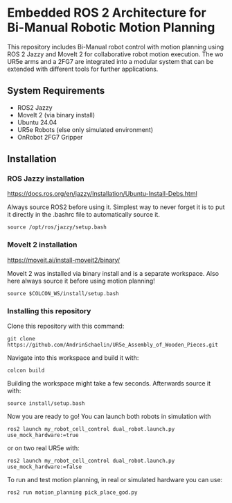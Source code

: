 # Embedded ROS 2 Architecture for Bi-Manual Robotic Motion Planning
This repository includes Bi-Manual robot control with motion planning using ROS 2 Jazzy and MoveIt 2 for collaborative robot motion execution. The wo UR5e arms and a 2FG7 are integrated into a modular system that can be extended with different tools for further applications.

## System Requirements
- ROS2 Jazzy
- MoveIt 2 (via binary install)
- Ubuntu 24.04
- UR5e Robots (else only simulated environment)
- OnRobot 2FG7 Gripper

## Installation
### ROS Jazzy installation 

https://docs.ros.org/en/jazzy/Installation/Ubuntu-Install-Debs.html

Always source ROS2 before using it. Simplest way to never forget it is to put it directly in the .bashrc file to automatically source it.

```
source /opt/ros/jazzy/setup.bash
```

### MoveIt 2 installation

https://moveit.ai/install-moveit2/binary/

MoveIt 2 was installed via binary install and is a separate workspace. Also here always source it before using motion planning! 

```
source $COLCON_WS/install/setup.bash
```


### Installing this repository

Clone this repository with this command:

```
git clone https://github.com/AndrinSchaelin/UR5e_Assembly_of_Wooden_Pieces.git
```


Navigate into this workspace and build it with:

```
colcon build
```


Building the workspace might take a few seconds. Afterwards source it with:


```
source install/setup.bash
```


Now you are ready to go! You can launch both robots in simulation with 

```
ros2 launch my_robot_cell_control dual_robot.launch.py use_mock_hardware:=true
```

or on two real UR5e with:

```
ros2 launch my_robot_cell_control dual_robot.launch.py use_mock_hardware:=false
```

To run and test motion planning, in real or simulated hardware you can use:

```
ros2 run motion_planning pick_place_god.py
```


